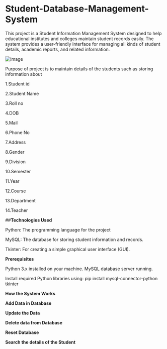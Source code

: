 # Student-Database-Management-System

This project is a Student Information Management System designed to help educational institutes and colleges maintain student records easily. The system provides a user-friendly interface for managing all kinds of student details, academic reports, and related information.


![image](https://github.com/user-attachments/assets/0091f800-ca92-4d50-b655-b436402d53f1)



Purpose of project is to maintain details of the students such as storing information about

1.Student id

2.Student Name

3.Roll no

4.DOB

5.Mail

6.Phone No

7.Address

8.Gender

9.Division

10.Semester

11.Year

12.Course

13.Department

14.Teacher


##**Technologies Used**

Python: The programming language for the project

MySQL: The database for storing student information and records.

Tkinter: For creating a simple graphical user interface (GUI).




**Prerequisites**

Python 3.x installed on your machine.
MySQL database server running.

Install required Python libraries using:
    pip install mysql-connector-python tkinter

    

**How the System Works**

**Add Data in Database**

**Update the Data**

**Delete data from Database**

**Reset Database**

**Search the details of the Student**


















